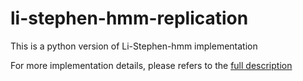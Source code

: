 # li-stephen-hmm-replication
This is a python version of Li-Stephen-hmm implementation

For more implementation details, please refers to the [full description](./Li-stephenHMM.pdf)
